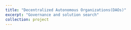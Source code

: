 ```yaml
---
title: "Decentralized Autonomous Organizations(DAOs)"
excerpt: "Governance and solution search"
collection: project
---
```

